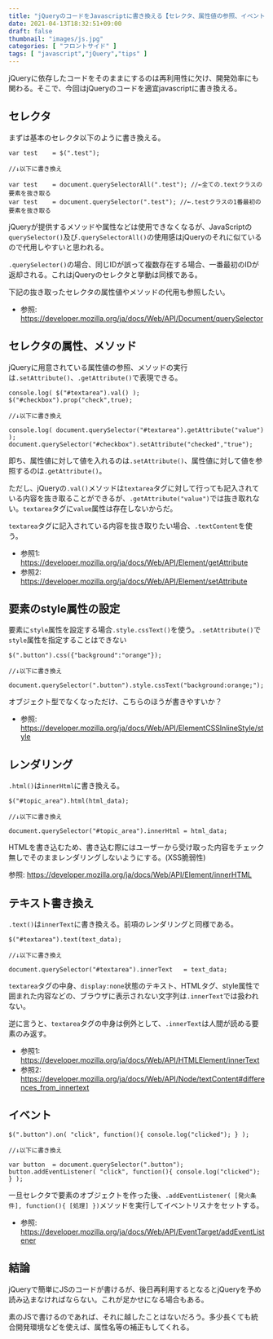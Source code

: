 ```yaml
---
title: "jQueryのコードをJavascriptに書き換える【セレクタ、属性値の参照、イベントなど】"
date: 2021-04-13T18:32:51+09:00
draft: false
thumbnail: "images/js.jpg"
categories: [ "フロントサイド" ]
tags: [ "javascript","jQuery","tips" ]
---
```



jQueryに依存したコードをそのままにするのは再利用性に欠け、開発効率にも関わる。そこで、今回はjQueryのコードを適宜javascriptに書き換える。


## セレクタ

まずは基本のセレクタ以下のように書き換える。
    
    var test    = $(".test");

    //↓以下に書き換え

    var test    = document.querySelectorAll(".test"); //←全ての.textクラスの要素を抜き取る
    var test    = document.querySelector(".test"); //←.testクラスの1番最初の要素を抜き取る

jQueryが提供するメソッドや属性などは使用できなくなるが、JavaScriptの`querySelector()`及び`.querySelectorAll()`の使用感はjQueryのそれに似ているので代用しやすいと思われる。

`.querySelector()`の場合、同じIDが誤って複数存在する場合、一番最初のIDが返却される。これはjQueryのセレクタと挙動は同様である。

下記の抜き取ったセレクタの属性値やメソッドの代用も参照したい。

- 参照: https://developer.mozilla.org/ja/docs/Web/API/Document/querySelector


## セレクタの属性、メソッド

jQueryに用意されている属性値の参照、メソッドの実行は`.setAttribute()`、`.getAttribute()`で表現できる。

    console.log( $("#textarea").val() );
    $("#checkbox").prop("check",true);

    //↓以下に書き換え

    console.log( document.querySelector("#textarea").getAttribute("value") );
    document.querySelector("#checkbox").setAttribute("checked","true");


即ち、属性値に対して値を入れるのは`.setAttribute()`、属性値に対して値を参照するのは`.getAttribute()`。

ただし、jQueryの`.val()`メソッドは`textarea`タグに対して行っても記入されている内容を抜き取ることができるが、`.getAttribute("value")`では抜き取れない。`textarea`タグに`value`属性は存在しないからだ。

`textarea`タグに記入されている内容を抜き取りたい場合、`.textContent`を使う。

- 参照1: https://developer.mozilla.org/ja/docs/Web/API/Element/getAttribute
- 参照2: https://developer.mozilla.org/ja/docs/Web/API/Element/setAttribute


## 要素のstyle属性の設定

要素に`style`属性を設定する場合`.style.cssText()`を使う。`.setAttribute()`で`style`属性を指定することはできない

    $(".button").css({"background":"orange"});

    //↓以下に書き換え

    document.querySelector(".button").style.cssText("background:orange;");

オブジェクト型でなくなっただけ、こちらのほうが書きやすいか？


- 参照: https://developer.mozilla.org/ja/docs/Web/API/ElementCSSInlineStyle/style


## レンダリング

`.html()`は`innerHtml`に書き換える。


    $("#topic_area").html(html_data);

    //↓以下に書き換え
    
    document.querySelector("#topic_area").innerHtml = html_data;

HTMLを書き込むため、書き込む際にはユーザーから受け取った内容をチェック無しでそのままレンダリングしないようにする。(XSS脆弱性)

参照: https://developer.mozilla.org/ja/docs/Web/API/Element/innerHTML

## テキスト書き換え

`.text()`は`innerText`に書き換える。前項のレンダリングと同様である。


    $("#textarea").text(text_data);

    //↓以下に書き換え
    
    document.querySelector("#textarea").innerText   = text_data;

`textarea`タグの中身、`display:none`状態のテキスト、HTMLタグ、style属性で囲まれた内容などの、ブラウザに表示されない文字列は`.innerText`では扱われない。

逆に言うと、`textarea`タグの中身は例外として、`.innerText`は人間が読める要素のみ返す。


- 参照1: https://developer.mozilla.org/ja/docs/Web/API/HTMLElement/innerText
- 参照2: https://developer.mozilla.org/ja/docs/Web/API/Node/textContent#differences_from_innertext


## イベント

    $(".button").on( "click", function(){ console.log("clicked"); } );

    //↓以下に書き換え
    
    var button  = document.querySelector(".button");
    button.addEventListener( "click", function(){ console.log("clicked"); } );

一旦セレクタで要素のオブジェクトを作った後、`.addEventListener( [発火条件], function(){ [処理] })`メソッドを実行してイベントリスナをセットする。

- 参照: https://developer.mozilla.org/ja/docs/Web/API/EventTarget/addEventListener

## 結論

jQueryで簡単にJSのコードが書けるが、後日再利用するとなるとjQueryを予め読み込まなければならない。これが足かせになる場合もある。

素のJSで書けるのであれば、それに越したことはないだろう。多少長くても統合開発環境などを使えば、属性名等の補正もしてくれる。

